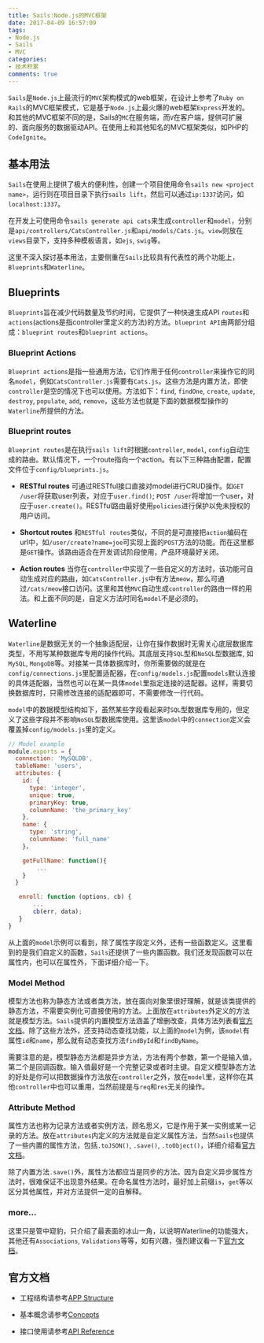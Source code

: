 ```yaml
---
title: Sails:Node.js的MVC框架
date: 2017-04-09 16:57:09
tags:
- Node.js
- Sails
- MVC
categories:
- 技术积累
comments: true
---
```

`Sails`是`Node.js`上最流行的`MVC`架构模式的web框架，在设计上参考了`Ruby on Rails`的MVC框架模式，它是基于`Node.js`上最火爆的web框架`Express`开发的。 和其他的MVC框架不同的是，Sails的`MC`在服务端，而`V`在客户端，提供可扩展的、面向服务的数据驱动API。在使用上和其他知名的MVC框架类似，如PHP的`CodeIgnite`。

## 基本用法

`Sails`在使用上提供了极大的便利性，创建一个项目使用命令`sails new <project name>`，运行则在项目目录下执行`sails lift`，然后可以通过`ip:1337`访问，如`localhost:1337`。

在开发上可使用命令`sails generate api cats`来生成`controller`和`model`，分别是`api/controllers/CatsController.js`和`api/models/Cats.js`。`view`则放在`views`目录下，支持多种模板语言，如`ejs`, `swig`等。

这里不深入探讨基本用法，主要侧重在`Sails`比较具有代表性的两个功能上，`Blueprints`和`Waterline`。

## Blueprints

`Blueprints`旨在减少代码数量及节约时间，它提供了一种快速生成API `routes`和`actions`(actions是指controller里定义的方法)的方法。`blueprint API`由两部分组成：`blueprint routes`和`blueprint actions`。

### Blueprint Actions

`Blueprint actions`是指一些通用方法，它们作用于任何`controller`来操作它的同名`model`，例如`CatsController.js`需要有`Cats.js`。这些方法是内置方法，即使`controller`是空的情况下也可以使用。方法如下：`find`, `findOne`, `create`, `update`, `destroy`, `populate`, `add`, `remove`，这些方法也就是下面的数据模型操作的`Waterline`所提供的方法。

### Blueprint routes

`Blueprint routes`是在执行`sails lift`时根据`controller`, `model`, `config`自动生成的路由。默认情况下，一个route指向一个action。有以下三种路由配置，配置文件位于`config/blueprints.js`。

- **RESTful routes** 可通过RESTful接口直接对model进行CRUD操作。如`GET /user`将获取user列表，对应于`user.find()`; `POST /user`将增加一个user，对应于`user.create()`。RESTful路由最好使用`policies`进行保护以免未授权的用户访问。

- **Shortcut routes** 和`RESTful routes`类似，不同的是可直接把`action`编码在url中，如`/user/create?name=joe`可实现上面的`POST`方法的功能。而在这里都是`GET`操作。该路由适合在开发调试阶段使用，产品环境最好关闭。

- **Action routes** 当你在`controller`中实现了一些自定义的方法时，该功能可自动生成对应的路由，如`CatsController.js`中有方法`meow`，那么可通过`/cats/meow`接口访问。这里和其他`MVC`自动生成`controller`的路由一样的用法。和上面不同的是，自定义方法时同名`model`不是必须的。

## Waterline

`Waterline`是数据无关的一个抽象适配层，让你在操作数据时无需关心底层数据库类型，不用写某种数据库专用的操作代码。其底层支持`SQL`型和`NoSQL`型数据库, 如`MySQL`, `MongoDB`等。对接某一具体数据库时，你所需要做的就是在`config/connections.js`里配置适配器，在`config/models.js`配置`models`默认连接的具体适配器，当然也可以在某一具体`model`里指定连接的适配器。这样，需要切换数据库时，只需修改连接的适配器即可，不需要修改一行代码。

`model`中的数据模型结构如下，虽然某些字段看起来时`SQL`型数据库专用的，但定义了这些字段并不影响`NoSQL`型数据库使用。这里该`model`中的`connection`定义会覆盖掉`config/models.js`里的定义。

```js
// Model example
module.exports = {
  connection: 'MySQLDB',
  tableName: 'users',
  attributes: {
    id: {
      type: 'integer',
      unique: true,
      primaryKey: true,
      columnName: 'the_primary_key'
    },
    name: {
      type: 'string',
      columnName: 'full_name'
    }，

    getFullName: function(){
        ...
    }
  }

   enroll: function (options, cb) {
       ...
       cb(err, data);
   }
}
```

从上面的`model`示例可以看到，除了属性字段定义外，还有一些函数定义。这里看到的是我们自定义的函数，`Sails`还提供了一些内置函数。我们还发现函数可以在属性内，也可以在属性外，下面详细介绍一下。

### Model Method

模型方法也称为静态方法或者类方法，放在面向对象里很好理解，就是该类提供的静态方法，不需要实例化可直接使用的方法。上面放在`attributes`外定义的方法就是模型方法。`Sails`提供的内置模型方法涵盖了增删改查，具体方法列表看[官方文档](http://sailsjs.com/documentation/reference/waterline-orm/models)。除了这些方法外，还支持动态查找功能，以上面的`model`为例，该`model`有属性`id`和`name`，那么就有动态查找方法`findById`和`findByName`。

需要注意的是，模型静态方法都是异步方法，方法有两个参数，第一个是输入值，第二个是回调函数。输入值最好是一个完整记录或者时主键。自定义模型静态方法的好处是你可以把数据操作方法放在`controller`之外，放在`model`里，这样你在其他`controller`中也可以重用，当然前提是与`req`和`res`无关的操作。

### Attribute Method

属性方法也称为记录方法或者实例方法，顾名思义，它是作用于某一实例或某一记录的方法。放在`attributes`内定义的方法就是自定义属性方法，当然`Sails`也提供了一些内置的属性方法，包括`.toJSON()`, `.save()`, `.toObject()`，详细介绍看[官方文档](http://sailsjs.com/documentation/reference/waterline-orm/records)。

除了内置方法`.save()`外，属性方法都应当是同步的方法。因为自定义异步属性方法时，很难保证不出现意外结果。在命名属性方法时，最好加上前缀`is`，`get`等以区分其他属性，并对方法提供一定的自解释。

### more...

这里只是管中窥豹，只介绍了最表面的冰山一角，以说明Waterline的功能强大，其他还有`Associations`, `Validations`等等，如有兴趣，强烈建议看一下[官方文档](http://sailsjs.com/documentation/concepts/models-and-orm)。

## 官方文档

- 工程结构请参考[APP Structure](http://sailsjs.com/documentation/anatomy)

- 基本概念请参考[Concepts](http://sailsjs.com/documentation/concepts)

- 接口使用请参考[API Reference](http://sailsjs.com/documentation/reference)
